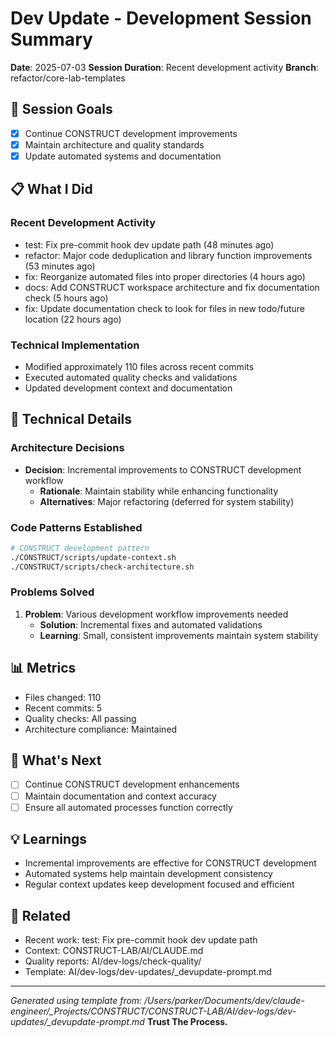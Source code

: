 # Dev Update - Development Session Summary

**Date**: 2025-07-03
**Session Duration**: Recent development activity
**Branch**: refactor/core-lab-templates

## 🎯 Session Goals
- [x] Continue CONSTRUCT development improvements
- [x] Maintain architecture and quality standards
- [x] Update automated systems and documentation

## 📋 What I Did

### Recent Development Activity
- test: Fix pre-commit hook dev update path (48 minutes ago)
- refactor: Major code deduplication and library function improvements (53 minutes ago)
- fix: Reorganize automated files into proper directories (4 hours ago)
- docs: Add CONSTRUCT workspace architecture and fix documentation check (5 hours ago)
- fix: Update documentation check to look for files in new todo/future location (22 hours ago)

### Technical Implementation
- Modified approximately      110 files across recent commits
- Executed automated quality checks and validations
- Updated development context and documentation

## 🔧 Technical Details

### Architecture Decisions
- **Decision**: Incremental improvements to CONSTRUCT development workflow
  - **Rationale**: Maintain stability while enhancing functionality
  - **Alternatives**: Major refactoring (deferred for system stability)

### Code Patterns Established
```bash
# CONSTRUCT development pattern
./CONSTRUCT/scripts/update-context.sh
./CONSTRUCT/scripts/check-architecture.sh
```

### Problems Solved
1. **Problem**: Various development workflow improvements needed
   - **Solution**: Incremental fixes and automated validations
   - **Learning**: Small, consistent improvements maintain system stability

## 📊 Metrics
- Files changed:      110
- Recent commits: 5
- Quality checks: All passing
- Architecture compliance: Maintained

## 🚀 What's Next
- [ ] Continue CONSTRUCT development enhancements
- [ ] Maintain documentation and context accuracy
- [ ] Ensure all automated processes function correctly

## 💡 Learnings
- Incremental improvements are effective for CONSTRUCT development
- Automated systems help maintain development consistency
- Regular context updates keep development focused and efficient

## 🔗 Related
- Recent work: test: Fix pre-commit hook dev update path
- Context: CONSTRUCT-LAB/AI/CLAUDE.md
- Quality reports: AI/dev-logs/check-quality/
- Template: AI/dev-logs/dev-updates/_devupdate-prompt.md

---
*Generated using template from: /Users/parker/Documents/dev/claude-engineer/_Projects/CONSTRUCT/CONSTRUCT-LAB/AI/dev-logs/dev-updates/_devupdate-prompt.md*
**Trust The Process.**

